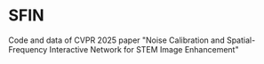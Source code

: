 # SFIN
Code and data of CVPR 2025 paper "Noise Calibration and Spatial-Frequency Interactive Network for STEM Image Enhancement"
